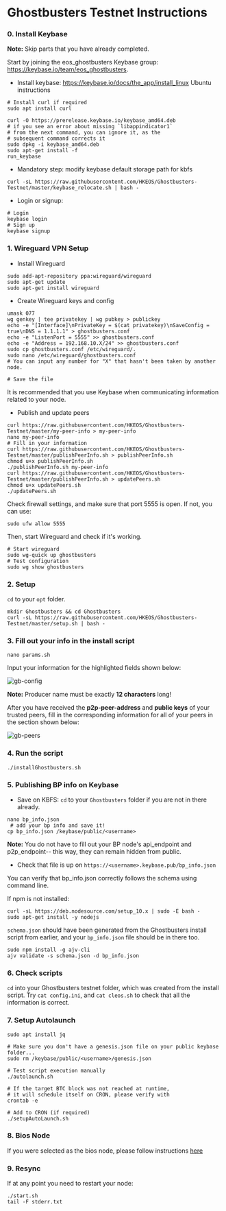 # Ghostbusters Testnet Instructions

### 0. Install Keybase

**Note:** Skip parts that you have already completed.

Start by joining the eos_ghostbusters Keybase group: https://keybase.io/team/eos_ghostbusters.

- Install keybase: https://keybase.io/docs/the_app/install_linux
 Ubuntu instructions
 ```console
# Install curl if required
sudo apt install curl

curl -O https://prerelease.keybase.io/keybase_amd64.deb
# if you see an error about missing `libappindicator1`
# from the next command, you can ignore it, as the
# subsequent command corrects it
sudo dpkg -i keybase_amd64.deb
sudo apt-get install -f
run_keybase
 ```
 
 - Mandatory step: modify keybase default storage path for kbfs
 ```console
 curl -sL https://raw.githubusercontent.com/HKEOS/Ghostbusters-Testnet/master/keybase_relocate.sh | bash -
 ```
 
 - Login or signup:
 ```console
 # Login
 keybase login
 # Sign up
 keybase signup
 ```

### 1. Wireguard VPN Setup

- Install Wireguard
```console
sudo add-apt-repository ppa:wireguard/wireguard
sudo apt-get update
sudo apt-get install wireguard
```

- Create Wireguard keys and config
```console
umask 077
wg genkey | tee privatekey | wg pubkey > publickey
echo -e "[Interface]\nPrivateKey = $(cat privatekey)\nSaveConfig = true\nDNS = 1.1.1.1" > ghostbusters.conf
echo -e "ListenPort = 5555" >> ghostbusters.conf
echo -e "Address = 192.168.10.X/24" >> ghostbusters.conf
sudo cp ghostbusters.conf /etc/wireguard/.
sudo nano /etc/wireguard/ghostbusters.conf
# You can input any number for "X" that hasn't been taken by another node.

# Save the file
```
It is recommended that you use Keybase when communicating information related to your node.

- Publish and update peers
```console
curl https://raw.githubusercontent.com/HKEOS/Ghostbusters-Testnet/master/my-peer-info > my-peer-info
nano my-peer-info
# Fill in your information
curl https://raw.githubusercontent.com/HKEOS/Ghostbusters-Testnet/master/publishPeerInfo.sh > publishPeerInfo.sh
chmod u+x publishPeerInfo.sh
./publishPeerInfo.sh my-peer-info
curl https://raw.githubusercontent.com/HKEOS/Ghostbusters-Testnet/master/publishPeerInfo.sh > updatePeers.sh
chmod u+x updatePeers.sh
./updatePeers.sh
```

Check firewall settings, and make sure that port 5555 is open. If not, you can use:
```console
sudo ufw allow 5555
```

Then, start Wireguard and check if it's working.

```console
# Start wireguard
sudo wg-quick up ghostbusters
# Test configuration
sudo wg show ghostbusters
```

### 2. Setup

`cd` to your `opt` folder.

```console
mkdir Ghostbusters && cd Ghostbusters
curl -sL https://raw.githubusercontent.com/HKEOS/Ghostbusters-Testnet/master/setup.sh | bash -
```

### 3. Fill out your info in the install script

```console
nano params.sh
```
Input your information for the highlighted fields shown below:

![gb-config](https://github.com/HKEOS/Ghostbusters-Testnet/blob/master/gb-config.png)

**Note:** Producer name must be exactly **12 characters** long!

After you have received the **p2p-peer-address** and **public keys** of your trusted peers, fill in the corresponding information for all of your peers in the section shown below:

![gb-peers](https://github.com/HKEOS/Ghostbusters-Testnet/blob/master/gb-peers.png)

### 4. Run the script

```console
./installGhostbusters.sh
```

### 5. Publishing BP info on Keybase

 - Save on KBFS:
 `cd` to your `Ghostbusters` folder if you are not in there already.
 ```console
 nano bp_info.json
  # add your bp info and save it!
 cp bp_info.json /keybase/public/<username>
 ```
 **Note:** You do not have to fill out your BP node's api_endpoint and p2p_endpoint-- this way, they can remain hidden from public.
 
 - Check that file is up on `https://<username>.keybase.pub/bp_info.json`
 
 You can verify that bp_info.json correctly follows the schema using command line.
 
 If npm is not installed:
 ```console
curl -sL https://deb.nodesource.com/setup_10.x | sudo -E bash -
sudo apt-get install -y nodejs
 ```
 `schema.json` should have been generated from the Ghostbusters install script from earlier, and your `bp_info.json` file should be in there too.
 ```console
 sudo npm install -g ajv-cli
 ajv validate -s schema.json -d bp_info.json
```

### 6. Check scripts

`cd` into your Ghostbusters testnet folder, which was created from the install script.
Try `cat config.ini`, and `cat cleos.sh` to check that all the information is correct.

### 7. Setup Autolaunch

```console
sudo apt install jq

# Make sure you don't have a genesis.json file on your public keybase folder...
sudo rm /keybase/public/<username>/genesis.json

# Test script execution manually
./autolaunch.sh

# If the target BTC block was not reached at runtime,
# it will schedule itself on CRON, please verify with
crontab -e

# Add to CRON (if required)
./setupAutoLaunch.sh
```

### 8. Bios Node

If you were selected as the bios node, please follow instructions [here](https://github.com/HKEOS/Ghostbusters-Testnet/blob/master/bios-instructions.md)

### 9. Resync

If at any point you need to restart your node:
```console
./start.sh
tail -F stderr.txt
```
